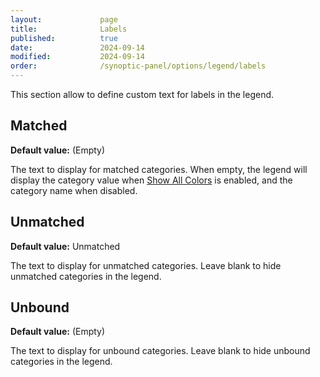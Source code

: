 ```yaml
---
layout:             page
title:              Labels
published:          true
date:               2024-09-14
modified:           2024-09-14
order:              /synoptic-panel/options/legend/labels
---
```


This section allow to define custom text for labels in the legend.

## Matched

**Default value:** (Empty)

The text to display for matched categories. When empty, the legend will display the category value when [Show All Colors](../areas/matched.md#show-all-colors) is enabled, and the category name when disabled.

## Unmatched

**Default value:** Unmatched

The text to display for unmatched categories. Leave blank to hide unmatched categories in the legend.

## Unbound

**Default value:** (Empty)

The text to display for unbound categories. Leave blank to hide unbound categories in the legend.